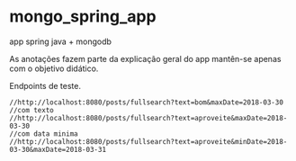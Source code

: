 # mongo_spring_app
app spring java + mongodb

As anotações fazem parte da explicação geral do app
mantên-se apenas com o objetivo didático.

Endpoints de teste.

	//http://localhost:8080/posts/fullsearch?text=bom&maxDate=2018-03-30
	//com texto
	//http://localhost:8080/posts/fullsearch?text=aproveite&maxDate=2018-03-30
	//com data minima
	//http://localhost:8080/posts/fullsearch?text=aproveite&minDate=2018-03-30&maxDate=2018-03-31
